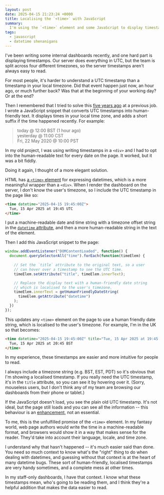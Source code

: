 ```yaml
---
layout: post
date: 2025-04-15 21:23:24 +0000
title: Localising the `<time>` with JavaScript
summary:
  I'm using the `<time>` element and some JavaScript to display timestamps as human-readable, localised timestamps. Something like `Tue, 15 Apr 2025 at 20:45 BST` is easier to read than `2025-04-15T19:45:00Z`.
tags:
  - javascript
  - datetime shenanigans
---
```

I've been writing some internal dashboards recently, and one hard part is displaying timestamps.
Our server does everything in UTC, but the team is split across four different timezones, so the server timestamps aren't always easy to read. 

For most people, it's harder to understand a UTC timestamp than a timestamp in your local timezone. 
Did that event happen just now, an hour ago, or much further back? 
Was that at the beginning of your working day?
Or at the end?

Then I remembered that I tried to solve this [five years ago] at a previous job. I wrote a JavaScript snippet that converts UTC timestamps into human-friendly text.
It displays times in your local time zone, and adds a short suffix if the time happened recently.
For example:

> today @ 12:00 BST (1 hour ago) <br/>
> yesterday @ 11:00 CST <br/>
> Fri, 22 May 2020 @ 10:00 PST

In my old project, I was using writing timestamps in a `<div>` and I had to opt into the human-readable text for every date on the page. 
It worked, but it was a bit fiddly.

Doing it again, I thought of a more elegant solution.

HTML has [a `<time>` element][time_element] for expressing datetimes, which is a more meaningful wrapper than a `<div>`.
When I render the dashboard on the server, I don't know the user's timezone, so I include the UTC timestamp in the page like so:
  
```html
<time datetime="2025-04-15 19:45:00Z">
  Tue, 15 Apr 2025 at 19:45 UTC
</time>
```

I put a machine-readable date and time string with a timezone offset string in the [`datetime` attribute][datetime_attribute], and then a more human-readable string in the text of the element.

Then I add this JavaScript snippet to the page:

```javascript
window.addEventListener("DOMContentLoaded", function() {
  document.querySelectorAll("time").forEach(function(timeElem) {
    
    // Set the `title` attribute to the original text, so a user
    // can hover over a timestamp to see the UTC time.
    timeElem.setAttribute("title", timeElem.innerText);

    // Replace the display text with a human-friendly date string
    // which is localised to the user's timezone.
    timeElem.innerText = getHumanFriendlyDateString(
      timeElem.getAttribute("datetime")
    );
  })
});
```

This updates any `<time>` element on the page to use a human friendly date string, which is localised to the user's timezone.
For example, I'm in the UK so that becomes:

```html
<time datetime="2025-04-15 19:45:00Z" title="Tue, 15 Apr 2025 at 19:45 UTC">
  Tue, 15 Apr 2025 at 20:45 BST
</time>
```

In my experience, these timestamps are easier and more intuitive for people to read. 

I always include a timezone string (e.g. BST, EST, PDT) so it's obvious that I'm showing a localised timestamp.
If you really need the UTC timestamp, it's in the `title` attribute, so you can see it by hovering over it.
(Sorry, mouseless users, but I don't think any of my team are browsing our dashboards from their phone or tablet.)

If the JavaScript doesn't load, you see the plain old UTC timestamp.
It's not ideal, but the page still loads and you can see all the information -- this behaviour is an [enhancement], not an essential.

To me, this is the unfulfilled promise of the `<time>` element.
In my fantasy world, web page authors would write the time in a machine-readable format, and browsers would show it in a way that makes sense for the reader.
They'd take into account their language, locale, and time zone. 

I understand why that hasn't happened -- it's much easier said than done.
You need so much context to know what's the "right" thing to do when dealing with datetimes, and guessing without that context is at the heart of many datetime bugs.
These sort of human-friendly, localised timestamps are very handy sometimes, and a complete mess at other times.

In my staff-only dashboards, I have that context.
I know what these timestamps mean, who's going to be reading them, and I think they're a helpful addition that makes the data easier to read. 
  
[five years ago]: /2020/human-friendly-dates-in-javascript/
[time_element]: https://developer.mozilla.org/en-US/docs/Web/HTML/Reference/Elements/time
[datetime_attribute]: https://developer.mozilla.org/en-US/docs/Web/HTML/Reference/Elements/time#datetime
[enhancement]: https://developer.mozilla.org/en-US/docs/Glossary/Progressive_Enhancement
